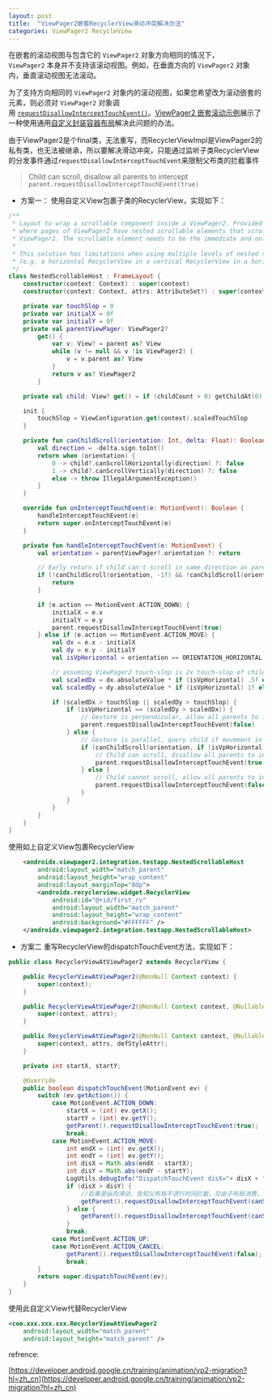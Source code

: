 ```yaml
---
layout: post
title:  "ViewPager2嵌套RecyclerView滑动冲突解决办法"
categories: ViewPager2 RecycleView
---
```


在嵌套的滚动视图与包含它的 `ViewPager2` 对象方向相同的情况下，`ViewPager2` 本身并不支持该滚动视图。例如，在垂直方向的 `ViewPager2` 对象内，垂直滚动视图无法滚动。

为了支持方向相同的 `ViewPager2` 对象内的滚动视图，如果您希望改为滚动嵌套的元素，则必须对 `ViewPager2` 对象调用 [`requestDisallowInterceptTouchEvent()`](https://developer.android.google.cn/reference/android/view/ViewGroup?hl=zh_cn#requestDisallowInterceptTouchEvent(boolean))。[ViewPager2 嵌套滚动示例](https://github.com/android/views-widgets-samples/blob/master/ViewPager2/app/src/main/res/layout/item_nested_recyclerviews.xml#L43)展示了一种使用通用[自定义封装容器布局](https://github.com/android/views-widgets-samples/blob/master/ViewPager2/app/src/main/java/androidx/viewpager2/integration/testapp/NestedScrollableHost.kt)解决此问题的办法。

由于ViewPager2是个final类，无法重写，而RecyclerViewImpl是ViewPager2的私有类，也无法被继承，所以要解决滑动冲突，只能通过监听子类RecyclerView的分发事件通过`requestDisallowInterceptTouchEvent`来限制父布类的拦截事件

>Child can scroll, disallow all parents to intercept   
  `parent.requestDisallowInterceptTouchEvent(true)`
  
* 方案一：
使用自定义View包裹子类的RecyclerView，实现如下：
```kotlin
/**
 * Layout to wrap a scrollable component inside a ViewPager2. Provided as a solution to the problem
 * where pages of ViewPager2 have nested scrollable elements that scroll in the same direction as
 * ViewPager2. The scrollable element needs to be the immediate and only child of this host layout.
 *
 * This solution has limitations when using multiple levels of nested scrollable elements
 * (e.g. a horizontal RecyclerView in a vertical RecyclerView in a horizontal ViewPager2).
 */
class NestedScrollableHost : FrameLayout {
    constructor(context: Context) : super(context)
    constructor(context: Context, attrs: AttributeSet?) : super(context, attrs)

    private var touchSlop = 0
    private var initialX = 0f
    private var initialY = 0f
    private val parentViewPager: ViewPager2?
        get() {
            var v: View? = parent as? View
            while (v != null && v !is ViewPager2) {
                v = v.parent as? View
            }
            return v as? ViewPager2
        }

    private val child: View? get() = if (childCount > 0) getChildAt(0) else null

    init {
        touchSlop = ViewConfiguration.get(context).scaledTouchSlop
    }

    private fun canChildScroll(orientation: Int, delta: Float): Boolean {
        val direction = -delta.sign.toInt()
        return when (orientation) {
            0 -> child?.canScrollHorizontally(direction) ?: false
            1 -> child?.canScrollVertically(direction) ?: false
            else -> throw IllegalArgumentException()
        }
    }

    override fun onInterceptTouchEvent(e: MotionEvent): Boolean {
        handleInterceptTouchEvent(e)
        return super.onInterceptTouchEvent(e)
    }

    private fun handleInterceptTouchEvent(e: MotionEvent) {
        val orientation = parentViewPager?.orientation ?: return

        // Early return if child can't scroll in same direction as parent
        if (!canChildScroll(orientation, -1f) && !canChildScroll(orientation, 1f)) {
            return
        }

        if (e.action == MotionEvent.ACTION_DOWN) {
            initialX = e.x
            initialY = e.y
            parent.requestDisallowInterceptTouchEvent(true)
        } else if (e.action == MotionEvent.ACTION_MOVE) {
            val dx = e.x - initialX
            val dy = e.y - initialY
            val isVpHorizontal = orientation == ORIENTATION_HORIZONTAL

            // assuming ViewPager2 touch-slop is 2x touch-slop of child
            val scaledDx = dx.absoluteValue * if (isVpHorizontal) .5f else 1f
            val scaledDy = dy.absoluteValue * if (isVpHorizontal) 1f else .5f

            if (scaledDx > touchSlop || scaledDy > touchSlop) {
                if (isVpHorizontal == (scaledDy > scaledDx)) {
                    // Gesture is perpendicular, allow all parents to intercept
                    parent.requestDisallowInterceptTouchEvent(false)
                } else {
                    // Gesture is parallel, query child if movement in that direction is possible
                    if (canChildScroll(orientation, if (isVpHorizontal) dx else dy)) {
                        // Child can scroll, disallow all parents to intercept
                        parent.requestDisallowInterceptTouchEvent(true)
                    } else {
                        // Child cannot scroll, allow all parents to intercept
                        parent.requestDisallowInterceptTouchEvent(false)
                    }
                }
            }
        }
    }
}
```
使用如上自定义View包裹RecyclerView
```xml
    <androidx.viewpager2.integration.testapp.NestedScrollableHost
        android:layout_width="match_parent"
        android:layout_height="wrap_content"
        android:layout_marginTop="8dp">
        <androidx.recyclerview.widget.RecyclerView
            android:id="@+id/first_rv"
            android:layout_width="match_parent"
            android:layout_height="wrap_content"
            android:background="#FFFFFF" />
    </androidx.viewpager2.integration.testapp.NestedScrollableHost>
```


* 方案二
重写RecyclerView的dispatchTouchEvent方法，实现如下：
```java
public class RecyclerViewAtViewPager2 extends RecyclerView {

    public RecyclerViewAtViewPager2(@NonNull Context context) {
        super(context);
    }

    public RecyclerViewAtViewPager2(@NonNull Context context, @Nullable AttributeSet attrs) {
        super(context, attrs);
    }

    public RecyclerViewAtViewPager2(@NonNull Context context, @Nullable AttributeSet attrs, int defStyleAttr) {
        super(context, attrs, defStyleAttr);
    }

    private int startX, startY;

    @Override
    public boolean dispatchTouchEvent(MotionEvent ev) {
        switch (ev.getAction()) {
            case MotionEvent.ACTION_DOWN:
                startX = (int) ev.getX();
                startY = (int) ev.getY();
                getParent().requestDisallowInterceptTouchEvent(true);
                break;
            case MotionEvent.ACTION_MOVE:
                int endX = (int) ev.getX();
                int endY = (int) ev.getY();
                int disX = Math.abs(endX - startX);
                int disY = Math.abs(endY - startY);
                LogUtils.debugInfo("DispatchTouchEvent disX="+ disX + "; disY" + disY + "; canScrollHorizontally(startX - endX) = " + canScrollHorizontally(startX - endX) + "; canScrollVerticallyhttps://developer.android.google.cn/training/animation/vp2-migration?hl=zh_cn(startY - endY)" + canScrollVertically(startY - endY));
                if (disX > disY) {
                    //如果是纵向滑动，告知父布局不进行时间拦截，交由子布局消费，　requestDisallowInterceptTouchEvent(true)
                    getParent().requestDisallowInterceptTouchEvent(canScrollHorizontally(startX - endX));
                } else {
                    getParent().requestDisallowInterceptTouchEvent(canScrollVertically(startX - endX));
                }
                break;
            case MotionEvent.ACTION_UP:
            case MotionEvent.ACTION_CANCEL:
                getParent().requestDisallowInterceptTouchEvent(false);
                break;
        }
        return super.dispatchTouchEvent(ev);
    }
}
```
使用此自定义View代替RecyclerView
```xml
<com.xxx.xxx.xxx.RecyclerViewAtViewPager2
    android:layout_width="match_parent"
    android:layout_height="match_parent" />
```

refrence:

 [https://developer.android.google.cn/training/animation/vp2-migration?hl=zh_cn](https://developer.android.google.cn/training/animation/vp2-migration?hl=zh_cn)
